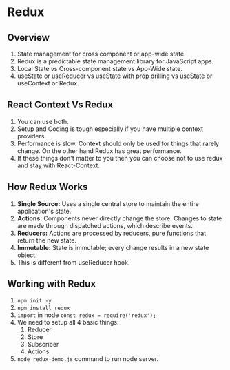 # Redux

## Overview
1. State management for cross component or app-wide state.
2. Redux is a predictable state management library for JavaScript apps.
3. Local State vs Cross-component state vs App-Wide state.
4. useState or useReducer vs useState with prop drilling vs useState or useContext or Redux.

## React Context Vs Redux
1. You can use both.
2. Setup and Coding is tough especially if you have multiple context providers.
3. Performance is slow. Context should only be used for things that rarely change. On the other hand Redux has great performance.
4. If these things don't matter to you then you can choose not to use redux and stay with React-Context.

## How Redux Works

1. **Single Source:** Uses a single central store to maintain the entire application's state.
2. **Actions:** Components never directly change the store. Changes to state are made through dispatched actions, which describe events.
3. **Reducers:** Actions are processed by reducers, pure functions that return the new state.
4. **Immutable:** State is immutable; every change results in a new state object.
5. This is different from useReducer hook.

## Working with Redux

1. `npm init -y`
2. `npm install redux`
3. `import` in node `const redux = require('redux');`
4. We need to setup all 4 basic things:
    1. Reducer
    2. Store
    3. Subscriber
    4. Actions
5. `node redux-demo.js` command to run node server.
